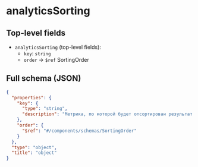 # analyticsSorting

## Top-level fields
- `analyticsSorting` (top-level fields):
  - `key`: `string`
  - `order` → `$ref` SortingOrder

## Full schema (JSON)
```json
{
  "properties": {
    "key": {
      "type": "string",
      "description": "Метрика, по которой будет отсортирован результат запроса."
    },
    "order": {
      "$ref": "#/components/schemas/SortingOrder"
    }
  },
  "type": "object",
  "title": "object"
}
```
